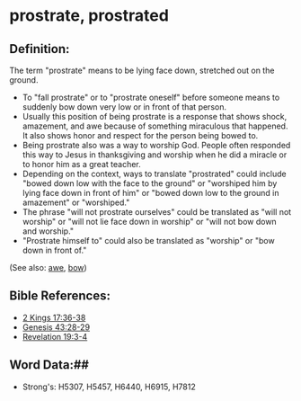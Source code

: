 # prostrate, prostrated #

## Definition: ##

The term "prostrate" means to be lying face down, stretched out on the ground.

* To "fall prostrate" or to "prostrate oneself" before someone means to suddenly bow down very low or in front of that person.
* Usually this position of being prostrate is a response that shows shock, amazement, and awe because of something miraculous that happened. It also shows honor and respect for the person being bowed to.
* Being prostrate also was a way to worship God. People often responded this way to Jesus in thanksgiving and worship when he did a miracle or to honor him as a great teacher.
* Depending on the context, ways to translate "prostrated" could include "bowed down low with the face to the ground" or "worshiped him by lying face down in front of him" or "bowed down low to the ground in amazement" or "worshiped."
* The phrase "will not prostrate ourselves" could be translated as "will not worship" or "will not lie face down in worship" or "will not bow down and worship."
* "Prostrate himself to" could also be translated as "worship" or "bow down in front of."

(See also: [awe](awe.md), [bow](bow.md))

## Bible References: ##

* [2 Kings 17:36-38](rc://en/tn/help/2ki/17/36)
* [Genesis 43:28-29](rc://en/tn/help/gen/43/28)
* [Revelation 19:3-4](rc://en/tn/help/rev/19/03)

## Word Data:##

* Strong's: H5307, H5457, H6440, H6915, H7812
